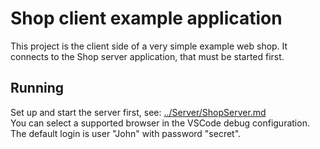 # Shop client example application

This project is the client side of a very simple example web shop.
It connects to the Shop server application, that must be started first.

## Running

Set up and start the server first, see: [../Server/ShopServer.md](../Server/ShopServer.md)\
You can select a supported browser in the VSCode debug configuration.
The default login is user "John" with password "secret".
